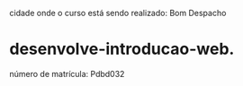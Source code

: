 cidade onde o curso está sendo realizado: Bom Despacho
# desenvolve-introducao-web.
número de matrícula: Pdbd032
